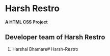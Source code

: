 # Harsh Restro

**A HTML CSS Project**



## Developer team of Harsh Restro

1. Harshal Bhamare#   H a r s h - R e s t r o  
 